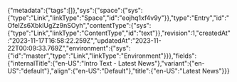 {"metadata":{"tags":[]},"sys":{"space":{"sys":{"type":"Link","linkType":"Space","id":"eojhq1xf4v9y"}},"type":"Entry","id":"OfeIZs6XbklUgZz9nSOyh","contentType":{"sys":{"type":"Link","linkType":"ContentType","id":"text"}},"revision":1,"createdAt":"2023-11-17T16:58:22.259Z","updatedAt":"2023-11-22T00:09:33.769Z","environment":{"sys":{"id":"master","type":"Link","linkType":"Environment"}}},"fields":{"internalTitle":{"en-US":"Intro Text - Latest News"},"variant":{"en-US":"default"},"align":{"en-US":"Default"},"title":{"en-US":"Latest News"}}}